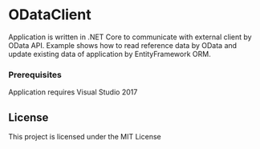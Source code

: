 # ODataClient

Application is written in .NET Core to communicate with external client by OData API.
Example shows how to read reference data by OData and update existing data of application by EntityFramework ORM.

### Prerequisites
Application requires Visual Studio 2017

## License

This project is licensed under the MIT License
